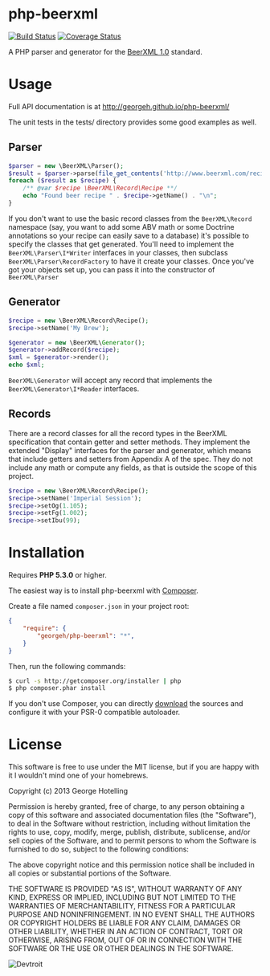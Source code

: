 php-beerxml
===========

[![Build Status](https://travis-ci.org/georgeh/php-beerxml.png?branch=master)](https://travis-ci.org/georgeh/php-beerxml)
[![Coverage Status](https://coveralls.io/repos/georgeh/php-beerxml/badge.png?branch=master)](https://coveralls.io/r/georgeh/php-beerxml)

A PHP parser and generator for the [BeerXML 1.0](http://www.beerxml.com/) standard.

Usage
=====

Full API documentation is at http://georgeh.github.io/php-beerxml/

The unit tests in the tests/ directory provides some good examples as well.

Parser
------

```php
$parser = new \BeerXML\Parser();
$result = $parser->parse(file_get_contents('http://www.beerxml.com/recipes.xml'));
foreach ($result as $recipe) {
    /** @var $recipe \BeerXML\Record\Recipe **/
    echo "Found beer recipe " . $recipe->getName() . "\n";
}
```

If you don't want to use the basic record classes from the `BeerXML\Record` namespace (say, you want to add some ABV
math or some Doctrine annotations so your recipe can easily save to a database) it's possible to specify the classes
that get generated. You'll need to implement the `BeerXML\Parser\I*Writer` interfaces in your classes, then subclass
`BeerXML\Parser\RecordFactory` to have it create your classes. Once you've got your objects set up, you can pass it into
the constructor of `BeerXML\Parser`

Generator
---------

```php
$recipe = new \BeerXML\Record\Recipe();
$recipe->setName('My Brew');

$generator = new \BeerXML\Generator();
$generator->addRecord($recipe);
$xml = $generator->render();
echo $xml;
```

`BeerXML\Generator` will accept any record that implements the `BeerXML\Generator\I*Reader` interfaces.

Records
-------
There are a record classes for all the record types in the BeerXML specification that contain getter and setter methods.
They implement the extended "Display" interfaces for the parser and generator, which means that include getters and
setters from Appendix A of the spec. They do not include any math or compute any fields, as that is outside the scope
of this project.

```php
$recipe = new \BeerXML\Record\Recipe();
$recipe->setName('Imperial Session');
$recipe->setOg(1.105);
$recipe->setFg(1.002);
$recipe->setIbu(99);
```

Installation
============

Requires **PHP 5.3.0** or higher.

The easiest way is to install php-beerxml with [Composer](http://getcomposer.org/doc/00-intro.md).

Create a file named `composer.json` in your project root:

```json
{
    "require": {
        "georgeh/php-beerxml": "*",
    }
}
```

Then, run the following commands:

```bash
$ curl -s http://getcomposer.org/installer | php
$ php composer.phar install
```

If you don't use Composer, you can directly [download](https://github.com/georgeh/php-beerxml) the sources and configure
it with your PSR-0 compatible autoloader.

License
=======

This software is free to use under the MIT license, but if you are happy with it I wouldn't mind one of your homebrews.

Copyright (c) 2013 George Hotelling

Permission is hereby granted, free of charge, to any person obtaining a copy
of this software and associated documentation files (the "Software"), to deal
in the Software without restriction, including without limitation the rights
to use, copy, modify, merge, publish, distribute, sublicense, and/or sell
copies of the Software, and to permit persons to whom the Software is
furnished to do so, subject to the following conditions:

The above copyright notice and this permission notice shall be included in
all copies or substantial portions of the Software.

THE SOFTWARE IS PROVIDED "AS IS", WITHOUT WARRANTY OF ANY KIND, EXPRESS OR
IMPLIED, INCLUDING BUT NOT LIMITED TO THE WARRANTIES OF MERCHANTABILITY,
FITNESS FOR A PARTICULAR PURPOSE AND NONINFRINGEMENT. IN NO EVENT SHALL THE
AUTHORS OR COPYRIGHT HOLDERS BE LIABLE FOR ANY CLAIM, DAMAGES OR OTHER
LIABILITY, WHETHER IN AN ACTION OF CONTRACT, TORT OR OTHERWISE, ARISING FROM,
OUT OF OR IN CONNECTION WITH THE SOFTWARE OR THE USE OR OTHER DEALINGS IN
THE SOFTWARE.

![Devtroit](http://devtroit.com/img/badges/badge-medium.png)
